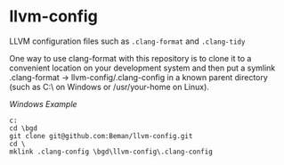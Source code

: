 # llvm-config
LLVM configuration files such as `.clang-format` and `.clang-tidy`

One way to use clang-format with this repository is to clone it to a convenient location
on your development system and then put a symlink .clang-format ->
llvm-config/.clang-config in a known parent directory (such as C:\ on Windows or
/usr/your-home on Linux).

*Windows Example*  

```
c:
cd \bgd
git clone git@github.com:Beman/llvm-config.git
cd \
mklink .clang-config \bgd\llvm-config\.clang-config
```

